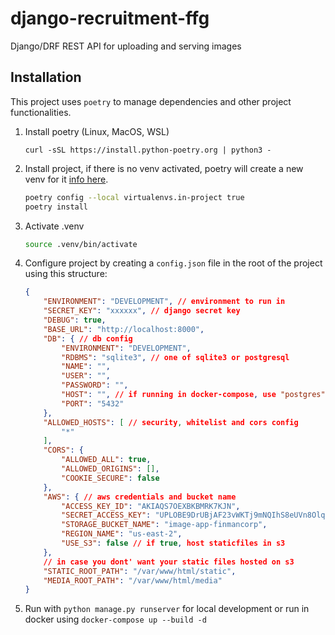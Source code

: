 # django-recruitment-ffg
Django/DRF REST API for uploading and serving images

## Installation

This project uses `poetry` to manage dependencies and other project functionalities.

1. Install poetry (Linux, MacOS, WSL)
    ```shell
    curl -sSL https://install.python-poetry.org | python3 -
    ```

1. Install project, if there is no venv activated, poetry will create a new venv for it [info here](https://python-poetry.org/docs/managing-environments/).
    ```bash
    poetry config --local virtualenvs.in-project true
    poetry install
    ```

1. Activate .venv
    ```bash
    source .venv/bin/activate
    ```

3. Configure project by creating a `config.json` file in the root of the project using this structure:
    ```json
    {
        "ENVIRONMENT": "DEVELOPMENT", // environment to run in
        "SECRET_KEY": "xxxxxx", // django secret key
        "DEBUG": true,
        "BASE_URL": "http://localhost:8000",
        "DB": { // db config
            "ENVIRONMENT": "DEVELOPMENT",
            "RDBMS": "sqlite3", // one of sqlite3 or postgresql
            "NAME": "",
            "USER": "",
            "PASSWORD": "",
            "HOST": "", // if running in docker-compose, use "postgres" (name of the service)
            "PORT": "5432"
        },
        "ALLOWED_HOSTS": [ // security, whitelist and cors config
            "*"
        ],
        "CORS": {
            "ALLOWED_ALL": true,
            "ALLOWED_ORIGINS": [],
            "COOKIE_SECURE": false
        },
        "AWS": { // aws credentials and bucket name
            "ACCESS_KEY_ID": "AKIAQS7OEXBKBMRK7KJN",
            "SECRET_ACCESS_KEY": "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",
            "STORAGE_BUCKET_NAME": "image-app-finmancorp",
            "REGION_NAME": "us-east-2",
            "USE_S3": false // if true, host staticfiles in s3
        },
        // in case you dont' want your static files hosted on s3
        "STATIC_ROOT_PATH": "/var/www/html/static",
        "MEDIA_ROOT_PATH": "/var/www/html/media"
    }
    ```
4. Run with `python manage.py runserver` for local development or run in docker using `docker-compose up --build -d`
